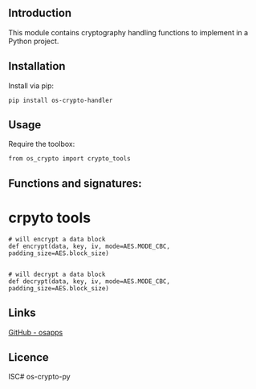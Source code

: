 Introduction
------------

This module contains cryptography handling functions to implement in a Python project.

## Installation
Install via pip:

    pip install os-crypto-handler


## Usage       
Require the toolbox:
        
    from os_crypto import crypto_tools
    

## Functions and signatures:
    
# crpyto tools
    
    # will encrypt a data block
    def encrypt(data, key, iv, mode=AES.MODE_CBC, padding_size=AES.block_size)
    
    
    # will decrypt a data block
    def decrypt(data, key, iv, mode=AES.MODE_CBC, padding_size=AES.block_size)



## Links
[GitHub - osapps](https://github.com/osfunapps)

## Licence
ISC# os-crypto-py
